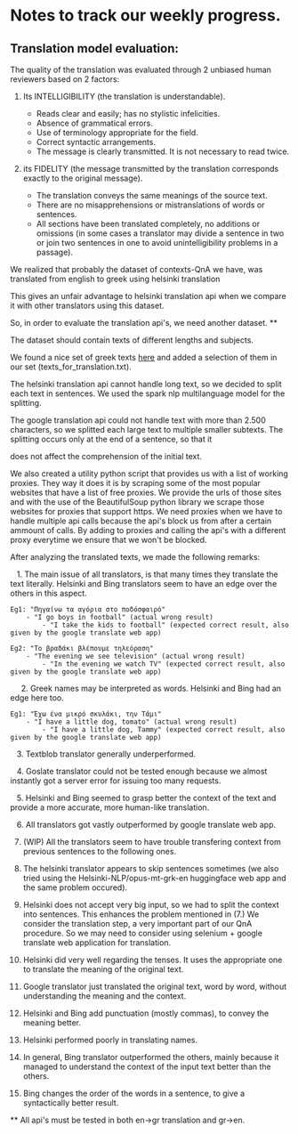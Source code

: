 # Notes to track our weekly progress.

  

  

## Translation model evaluation:

  

The quality of the translation was evaluated through 2 unbiased human reviewers based on 2 factors:

1) Its INTELLIGIBILITY (the translation is understandable).
	 - Reads clear and easily; has no stylistic infelicities.
	- Absence of grammatical errors.
	- Use of terminology appropriate for the field.
	- Correct syntactic arrangements.
	- The message is clearly transmitted. It is not necessary to read twice.

2) its FIDELITY (the message transmitted by the translation corresponds exactly to the original message).
	- The translation conveys the same meanings of the source text.
	 - There are no misapprehensions or mistranslations of words or sentences.
	- All sections have been translated completely, no additions or omissions (in some cases a translator may divide a sentence in two or join two sentences in one to avoid unintelligibility problems in a passage).

  

We realized that probably the dataset of contexts-QnA we have, was translated from english to greek using helsinki translation

  

This gives an unfair advantage to helsinki translation api when we compare it with other translators using this dataset.

  

So, in order to evaluate the translation api's, we need another dataset. **

  

The dataset should contain texts of different lengths and subjects.

  

We found a nice set of greek texts [here](https://www.greek-language.gr/certification/dbs/teachers/index.html) and added a selection of them in our set (texts_for_translation.txt).

  

  

The helsinki translation api cannot handle long text, so we decided to split each text in sentences. We used the spark nlp multilanguage model for the splitting.

  

The google translation api could not handle text with more than 2.500 characters, so we splitted each large text to multiple smaller subtexts. The splitting occurs only at the end of a sentence, so that it

  

does not affect the comprehension of the initial text.

  

  

We also created a utility python script that provides us with a list of working proxies. They way it does it is by scraping some of the most popular websites that have a list of free proxies. We provide the urls of those sites and with the use of the BeautifulSoup python library we scrape those websites for proxies that support https. We need proxies when we have to handle multiple api calls because the api's block us from after a certain ammount of calls. By adding to proxies and calling the api's with a different proxy everytime we ensure that we won't be blocked.

  

  

After analyzing the translated texts, we made the following remarks:

  

   1. The main issue of all translators, is that many times they translate the text literally. Helsinki and Bing translators seem to have an edge over the others in this aspect.

```
Eg1: "Πηγαίνω τα αγόρια στο ποδόσφαιρό"
	- "I go boys in football" (actual wrong result)
		- "I take the kids to football" (expected correct result, also given by the google translate web app)

Eg2: "Το βραδάκι βλέπουμε τηλεόραση"
	- "The evening we see television" (actual wrong result)
		- "In the evening we watch TV" (expected correct result, also given by the google translate web app)
```
 
   2. Greek names may be interpreted as words. Helsinki and Bing had an edge here too.

```
Eg1: "Έχω ένα μικρό σκυλάκι, την Τάμι"
	- "I have a little dog, tomato" (actual wrong result)
		- "I have a little dog, Tammy" (expected correct result, also given by the google translate web app)
```

   3. Textblob translator generally underperformed.

  

   4. Goslate translator could not be tested enough because we almost instantly got a server error for issuing too many requests.

  

   5. Helsinki and Bing seemed to grasp better the context of the text and provide a more accurate, more human-like translation.

  

   6. All translators got vastly outperformed by google translate web app.

   7. (WIP) All the translators seem to have trouble transfering context from previous sentences to the following ones. 

   8. The helsinki translator appears to skip sentences sometimes (we also tried using the Helsinki-NLP/opus-mt-grk-en huggingface web app and the same problem occured).

   9. Helsinki does not accept very big input, so we had to split the context into sentences. This enhances the problem mentioned in (7.)
We consider the translation step, a very important part of our QnA procedure. So we may need to consider using selenium + google translate web application for translation.

   10. Helsinki did very well regarding the tenses. It uses the appropriate one to translate the meaning of the original text. 
  
   11. Google translator just translated the original text, word by word, without understanding the meaning and the context. 

   12. Helsinki and Bing add punctuation (mostly commas), to convey the meaning better. 

   13. Helsinki performed poorly in translating names.

   14. In general, Bing translator outperformed the others, mainly because it managed to understand the context of the input text better than the others. 

   15. Bing changes the order of the words in a sentence, to give a syntactically better result.  

** All api's must be tested in both en->gr translation and gr->en.

